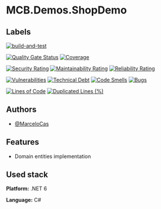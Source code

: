 
# MCB.Demos.ShopDemo


## Labels

[![build-and-test](https://github.com/MarceloCas/MCB.Demos.ShopDemo/actions/workflows/build-and-test.yml/badge.svg?branch=main)](https://github.com/MarceloCas/MCB.Demos.ShopDemo/actions/workflows/build-and-test.yml)


[![Quality Gate Status](https://sonarcloud.io/api/project_badges/measure?project=MarceloCas_MCB.Demos.ShopDemo&metric=alert_status)](https://sonarcloud.io/summary/new_code?id=MarceloCas_MCB.Demos.ShopDemo)
[![Coverage](https://sonarcloud.io/api/project_badges/measure?project=MarceloCas_MCB.Demos.ShopDemo&metric=coverage)](https://sonarcloud.io/summary/new_code?id=MarceloCas_MCB.Demos.ShopDemo)


[![Security Rating](https://sonarcloud.io/api/project_badges/measure?project=MarceloCas_MCB.Demos.ShopDemo&metric=security_rating)](https://sonarcloud.io/summary/new_code?id=MarceloCas_MCB.Demos.ShopDemo)
[![Maintainability Rating](https://sonarcloud.io/api/project_badges/measure?project=MarceloCas_MCB.Demos.ShopDemo&metric=sqale_rating)](https://sonarcloud.io/summary/new_code?id=MarceloCas_MCB.Demos.ShopDemo)
[![Reliability Rating](https://sonarcloud.io/api/project_badges/measure?project=MarceloCas_MCB.Demos.ShopDemo&metric=reliability_rating)](https://sonarcloud.io/summary/new_code?id=MarceloCas_MCB.Demos.ShopDemo)


[![Vulnerabilities](https://sonarcloud.io/api/project_badges/measure?project=MarceloCas_MCB.Demos.ShopDemo&metric=vulnerabilities)](https://sonarcloud.io/summary/new_code?id=MarceloCas_MCB.Demos.ShopDemo)
[![Technical Debt](https://sonarcloud.io/api/project_badges/measure?project=MarceloCas_MCB.Demos.ShopDemo&metric=sqale_index)](https://sonarcloud.io/summary/new_code?id=MarceloCas_MCB.Demos.ShopDemo)
[![Code Smells](https://sonarcloud.io/api/project_badges/measure?project=MarceloCas_MCB.Demos.ShopDemo&metric=code_smells)](https://sonarcloud.io/summary/new_code?id=MarceloCas_MCB.Demos.ShopDemo)
[![Bugs](https://sonarcloud.io/api/project_badges/measure?project=MarceloCas_MCB.Demos.ShopDemo&metric=bugs)](https://sonarcloud.io/summary/new_code?id=MarceloCas_MCB.Demos.ShopDemo)


[![Lines of Code](https://sonarcloud.io/api/project_badges/measure?project=MarceloCas_MCB.Demos.ShopDemo&metric=ncloc)](https://sonarcloud.io/summary/new_code?id=MarceloCas_MCB.Demos.ShopDemo)
[![Duplicated Lines (%)](https://sonarcloud.io/api/project_badges/measure?project=MarceloCas_MCB.Demos.ShopDemo&metric=duplicated_lines_density)](https://sonarcloud.io/summary/new_code?id=MarceloCas_MCB.Demos.ShopDemo)



## Authors

- [@MarceloCas](https://www.linkedin.com/in/marcelocastelobranco/)


## Features

- Domain entities implementation


## Used stack

**Platform:** .NET 6

**Language:** C#
